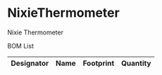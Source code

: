 # NixieThermometer
Nixie Thermometer

BOM List

| Designator | Name | Footprint | Quantity |
|------------|------|-----------|----------|
